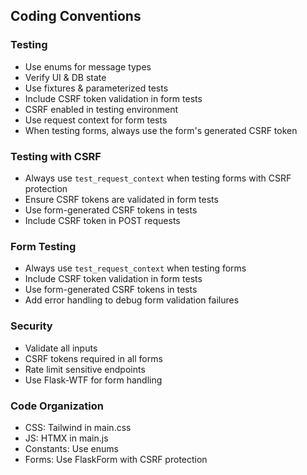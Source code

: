 ## Coding Conventions
### Testing
- Use enums for message types
- Verify UI & DB state
- Use fixtures & parameterized tests
- Include CSRF token validation in form tests
- CSRF enabled in testing environment
- Use request context for form tests
- When testing forms, always use the form's generated CSRF token

### Testing with CSRF
- Always use `test_request_context` when testing forms with CSRF protection
- Ensure CSRF tokens are validated in form tests
- Use form-generated CSRF tokens in tests
- Include CSRF token in POST requests

### Form Testing
- Always use `test_request_context` when testing forms
- Include CSRF token validation in form tests
- Use form-generated CSRF tokens in tests
- Add error handling to debug form validation failures

### Security
- Validate all inputs
- CSRF tokens required in all forms
- Rate limit sensitive endpoints
- Use Flask-WTF for form handling

### Code Organization
- CSS: Tailwind in main.css
- JS: HTMX in main.js
- Constants: Use enums
- Forms: Use FlaskForm with CSRF protection

